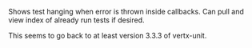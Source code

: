 Shows test hanging when error is thrown inside callbacks. Can pull and view index of already run tests if desired.

This seems to go back to at least version 3.3.3 of vertx-unit.
